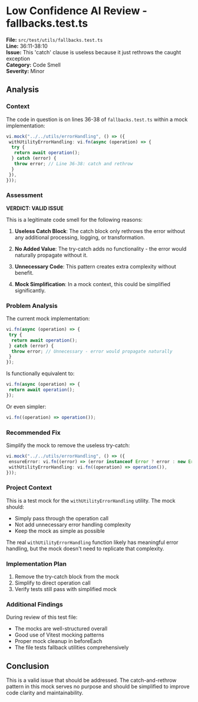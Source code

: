 # Low Confidence AI Review - fallbacks.test.ts

**File:** `src/test/utils/fallbacks.test.ts`  
**Line:** 36:11-38:10  
**Issue:** This 'catch' clause is useless because it just rethrows the caught exception  
**Category:** Code Smell  
**Severity:** Minor

## Analysis

### Context

The code in question is on lines 36-38 of `fallbacks.test.ts` within a mock implementation:

```typescript
vi.mock("../../utils/errorHandling", () => ({
 withUtilityErrorHandling: vi.fn(async (operation) => {
  try {
   return await operation();
  } catch (error) {
   throw error; // Line 36-38: catch and rethrow
  }
 }),
}));
```

### Assessment

**VERDICT: VALID ISSUE**

This is a legitimate code smell for the following reasons:

1. **Useless Catch Block**: The catch block only rethrows the error without any additional processing, logging, or transformation.

2. **No Added Value**: The try-catch adds no functionality - the error would naturally propagate without it.

3. **Unnecessary Code**: This pattern creates extra complexity without benefit.

4. **Mock Simplification**: In a mock context, this could be simplified significantly.

### Problem Analysis

The current mock implementation:

```typescript
vi.fn(async (operation) => {
 try {
  return await operation();
 } catch (error) {
  throw error; // Unnecessary - error would propagate naturally
 }
});
```

Is functionally equivalent to:

```typescript
vi.fn(async (operation) => {
 return await operation();
});
```

Or even simpler:

```typescript
vi.fn((operation) => operation());
```

### Recommended Fix

Simplify the mock to remove the useless try-catch:

```typescript
vi.mock("../../utils/errorHandling", () => ({
 ensureError: vi.fn((error) => (error instanceof Error ? error : new Error(String(error)))),
 withUtilityErrorHandling: vi.fn((operation) => operation()),
}));
```

### Project Context

This is a test mock for the `withUtilityErrorHandling` utility. The mock should:

- Simply pass through the operation call
- Not add unnecessary error handling complexity
- Keep the mock as simple as possible

The real `withUtilityErrorHandling` function likely has meaningful error handling, but the mock doesn't need to replicate that complexity.

### Implementation Plan

1. Remove the try-catch block from the mock
2. Simplify to direct operation call
3. Verify tests still pass with simplified mock

### Additional Findings

During review of this test file:

- The mocks are well-structured overall
- Good use of Vitest mocking patterns
- Proper mock cleanup in beforeEach
- The file tests fallback utilities comprehensively

## Conclusion

This is a valid issue that should be addressed. The catch-and-rethrow pattern in this mock serves no purpose and should be simplified to improve code clarity and maintainability.
